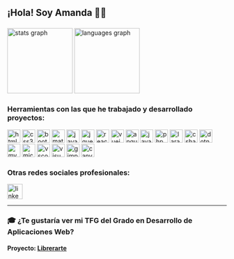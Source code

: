 ## ¡Hola! Soy Amanda 👩‍💻

###

<div align="left">
  <img src="https://github-readme-stats.vercel.app/api?username=amandacrespo&hide_title=false&hide_rank=false&show_icons=true&include_all_commits=true&count_private=true&disable_animations=false&theme=buefy&locale=es&hide_border=false" height="150" alt="stats graph" />
  <img src="https://github-readme-stats.vercel.app/api/top-langs?username=amandacrespo&locale=es&hide_title=false&layout=compact&card_width=320&langs_count=6&theme=buefy&hide_border=false" height="150" alt="languages graph" />
</div>

### Herramientas con las que he trabajado y desarrollado proyectos:

<div align="left">
  <img src="https://cdn.jsdelivr.net/gh/devicons/devicon/icons/html5/html5-original.svg" height="30" alt="html5 logo" />
  <img src="https://cdn.jsdelivr.net/gh/devicons/devicon/icons/css3/css3-original.svg" height="30" alt="css3 logo" />
  <img src="https://cdn.jsdelivr.net/gh/devicons/devicon/icons/bootstrap/bootstrap-original.svg" height="30" alt="bootstrap logo" />
  <img src="https://cdn.jsdelivr.net/gh/devicons/devicon/icons/materialui/materialui-original.svg" height="30" alt="materialui logo" />
  <img src="https://cdn.jsdelivr.net/gh/devicons/devicon/icons/javascript/javascript-original.svg" height="30" alt="javascript logo" />
  <img src="https://cdn.jsdelivr.net/gh/devicons/devicon/icons/jquery/jquery-original.svg" height="30" alt="jquery logo" />
  <img src="https://cdn.jsdelivr.net/gh/devicons/devicon/icons/react/react-original.svg" height="30" alt="react logo" />
  <img src="https://cdn.jsdelivr.net/gh/devicons/devicon/icons/vuejs/vuejs-original.svg" height="30" alt="vuejs logo" />
  <img src="https://cdn.jsdelivr.net/gh/devicons/devicon/icons/angularjs/angularjs-original.svg" height="30" alt="angularjs logo" />
  <img src="https://cdn.jsdelivr.net/gh/devicons/devicon/icons/java/java-original.svg" height="30" alt="java logo" />
  <img src="https://cdn.jsdelivr.net/gh/devicons/devicon/icons/php/php-original.svg" height="30" alt="php logo" />
  <img src="https://cdn.jsdelivr.net/gh/devicons/devicon/icons/laravel/laravel-original.svg" height="30" alt="laravel logo" />
  <img src="https://cdn.jsdelivr.net/gh/devicons/devicon/icons/csharp/csharp-original.svg" height="30" alt="csharp logo" />
  <img src="https://cdn.jsdelivr.net/gh/devicons/devicon/icons/dotnetcore/dotnetcore-original.svg" height="30" alt="dotnetcore logo" />
  <img src="https://cdn.jsdelivr.net/gh/devicons/devicon/icons/mysql/mysql-original.svg" height="30" alt="mysql logo" />
  <img src="https://cdn.jsdelivr.net/gh/devicons/devicon/icons/microsoftsqlserver/microsoftsqlserver-plain.svg" height="30" alt="microsoftsqlserver logo" />
  <img src="https://cdn.jsdelivr.net/gh/devicons/devicon/icons/vscode/vscode-original.svg" height="30" alt="vscode logo" />
  <img src="https://cdn.jsdelivr.net/gh/devicons/devicon/icons/visualstudio/visualstudio-plain.svg" height="30" alt="visualstudio logo" />
  <img src="https://cdn.jsdelivr.net/gh/devicons/devicon/icons/gimp/gimp-original.svg" height="30" alt="gimp logo" />
  <img src="https://cdn.jsdelivr.net/gh/devicons/devicon/icons/canva/canva-original.svg" height="30" alt="canva logo" />
</div>

### Otras redes sociales profesionales:

<div align="left">
  <a href="https://es.linkedin.com/in/amanda-crespo-luis-956856253" target="_blank">
    <img src="https://img.shields.io/static/v1?message=LinkedIn&logo=linkedin&label=Amanda%20Crespo%20Luis&color=0077B5&logoColor=white&labelColor=&style=for-the-badge" height="35" alt="linkedin logo" />
  </a>
</div>

---

### 🎓 ¿Te gustaría ver mi TFG del Grado en Desarrollo de Aplicaciones Web?

#### Proyecto: [Librerarte](https://amandacrespo.arteyweb.es)

